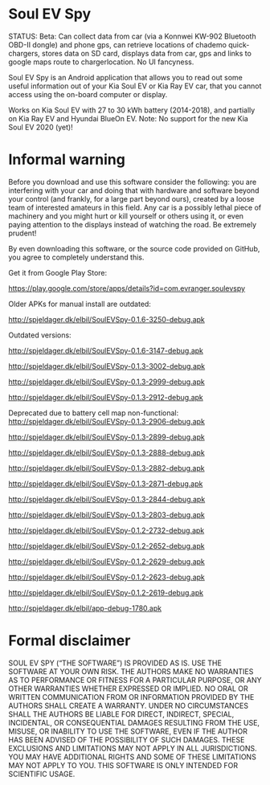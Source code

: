 # Soul EV Spy

STATUS: Beta: Can collect data from car (via a Konnwei KW-902 Bluetooth OBD-II dongle) and phone gps, 
can retrieve locations of chademo quick-chargers,
stores data on SD card, displays data from car, gps and links to google maps route to chargerlocation.
No UI fancyness.

Soul EV Spy is an Android application that allows you to read out some useful information out of your 
Kia Soul EV or Kia Ray EV car, that you cannot access using the on-board computer or display.

Works on Kia Soul EV with 27 to 30 kWh battery (2014-2018), and partially on Kia Ray EV and Hyundai BlueOn EV.
Note: No support for the new Kia Soul EV 2020 (yet)!

# Informal warning

Before you download and use this software consider the following:
you are interfering with your car and doing that with hardware and software beyond your control (and frankly, for
a large part beyond ours), created by a loose team of interested amateurs in this field. Any car is a possibly
lethal piece of machinery and you might hurt or kill yourself or others using it, or even paying attention to
the displays instead of watching the road. Be extremely prudent!

By even downloading this software, or the source code provided on GitHub, you agree to completely understand this.

Get it from Google Play Store: 

https://play.google.com/store/apps/details?id=com.evranger.soulevspy

Older APKs for manual install are outdated: 

http://spjeldager.dk/elbil/SoulEVSpy-0.1.6-3250-debug.apk

Outdated versions: 

http://spjeldager.dk/elbil/SoulEVSpy-0.1.6-3147-debug.apk

http://spjeldager.dk/elbil/SoulEVSpy-0.1.3-3002-debug.apk

http://spjeldager.dk/elbil/SoulEVSpy-0.1.3-2999-debug.apk

http://spjeldager.dk/elbil/SoulEVSpy-0.1.3-2912-debug.apk

Deprecated due to battery cell map non-functional: http://spjeldager.dk/elbil/SoulEVSpy-0.1.3-2906-debug.apk

http://spjeldager.dk/elbil/SoulEVSpy-0.1.3-2899-debug.apk

http://spjeldager.dk/elbil/SoulEVSpy-0.1.3-2888-debug.apk

http://spjeldager.dk/elbil/SoulEVSpy-0.1.3-2882-debug.apk

http://spjeldager.dk/elbil/SoulEVSpy-0.1.3-2871-debug.apk

http://spjeldager.dk/elbil/SoulEVSpy-0.1.3-2844-debug.apk

http://spjeldager.dk/elbil/SoulEVSpy-0.1.3-2803-debug.apk

http://spjeldager.dk/elbil/SoulEVSpy-0.1.2-2732-debug.apk

http://spjeldager.dk/elbil/SoulEVSpy-0.1.2-2652-debug.apk

http://spjeldager.dk/elbil/SoulEVSpy-0.1.2-2629-debug.apk

http://spjeldager.dk/elbil/SoulEVSpy-0.1.2-2623-debug.apk

http://spjeldager.dk/elbil/SoulEVSpy-0.1.2-2619-debug.apk

http://spjeldager.dk/elbil/app-debug-1780.apk

# Formal disclaimer

SOUL EV SPY (“THE SOFTWARE”) IS PROVIDED AS IS. USE THE SOFTWARE AT YOUR OWN RISK. THE AUTHORS MAKE NO WARRANTIES AS TO
PERFORMANCE OR FITNESS FOR A PARTICULAR PURPOSE, OR ANY OTHER WARRANTIES WHETHER EXPRESSED OR IMPLIED. NO ORAL OR
WRITTEN COMMUNICATION FROM OR INFORMATION PROVIDED BY THE AUTHORS SHALL CREATE A WARRANTY. UNDER NO CIRCUMSTANCES
SHALL THE AUTHORS BE LIABLE FOR DIRECT, INDIRECT, SPECIAL, INCIDENTAL, OR CONSEQUENTIAL DAMAGES RESULTING FROM THE
USE, MISUSE, OR INABILITY TO USE THE SOFTWARE, EVEN IF THE AUTHOR HAS BEEN ADVISED OF THE POSSIBILITY OF SUCH
DAMAGES. THESE EXCLUSIONS AND LIMITATIONS MAY NOT APPLY IN ALL JURISDICTIONS. YOU MAY HAVE ADDITIONAL RIGHTS AND
SOME OF THESE LIMITATIONS MAY NOT APPLY TO YOU. THIS SOFTWARE IS ONLY INTENDED FOR SCIENTIFIC USAGE.
